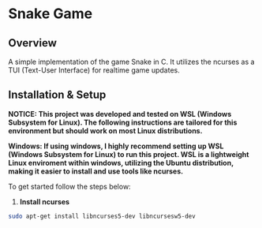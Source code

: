 # Snake Game

## **Overview**
A simple implementation of the game Snake in C. It utilizes the ncurses as a TUI (Text-User Interface) for realtime game updates.

## **Installation & Setup**
**NOTICE: This project was developed and tested on WSL (Windows Subsystem for Linux). The following instructions are tailored for this environment but should work on most Linux distributions.**

**Windows: If using windows, I highly recommend setting up WSL (Windows Subsystem for Linux) to run this project. WSL is a lightweight Linux enviroment within windows, utilizing the Ubuntu distribution, making it easier to install and use tools like ncurses.**

To get started follow the steps below:

1. **Install ncurses**
```sh
sudo apt-get install libncurses5-dev libncursesw5-dev
```


